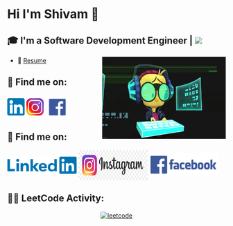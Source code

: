 

# Hi I'm Shivam 👋

## 🎓 I'm a Software Development Engineer | ![](https://komarev.com/ghpvc/?username=shivam01july&label=Profile%20views&color=0e75b6&style=flat)
<img align="right" alt="GIF" src="https://github.com/shivam01july/Data-Store/blob/main/profile_page/giphy.gif?raw=true" width="285" height="190" />


- 📝 [Resume](https://github.com/shivam01july/Data-Store/blob/main/Shivam's%20Resume.pdf)



## :email: Find me on:  
<p align="left">
<a href="https://linkedin.com/in/shivam01july" target="blank"><img align="center" src="https://github.com/shivam01july/Data-Store/blob/main/profile_page/LinkedIn%20Logo%201.png" alt="shivam01july" height="40" width="40" /></a>
<a href="https://instagram.com/shivam01july" target="blank"><img align="center" src="https://github.com/shivam01july/Data-Store/blob/main/profile_page/Instagram%20Logo%201.png" alt="shivam01july" height="40" width="40" /></a>
<a href="https://facebook.com/shivam01july" target="blank"><img align="center" src="https://github.com/shivam01july/Data-Store/blob/main/profile_page/Facebook%20Logo%201.png" alt="md.shivam01july" height="55" width="55" /></a>
</p>


## :email: Find me on:  
<p align="left">
<a href="https://linkedin.com/in/shivam01july" target="blank"><img align="center" src="https://github.com/shivam01july/Data-Store/blob/main/profile_page/LinkedIn%20Logo%203.png" alt="shivam01july" height="40" width="160" /></a>
<a href="https://instagram.com/shivam01july" target="blank"><img align="center" src="https://github.com/shivam01july/Data-Store/blob/main/profile_page/Instagram%20Logo%202.png" alt="shivam01july" height="70" width="160" /></a>
<a href="https://facebook.com/shivam01july" target="blank"><img align="center" src="https://github.com/shivam01july/Data-Store/blob/main/profile_page/Facebook%20Logo%202.png" alt="md.shivam01july" height="55" width="160" /></a>
</p>

## 👨‍💻 LeetCode Activity:
<p align="center">
<a href="https://leetcode.com/shivam01july"><img align="center" src="https://leetcode.card.workers.dev/shivam01july?theme=dark&font=baloo&extension=null" alt="leetcode" height="400" width="1000"/>
</a>
</p>
